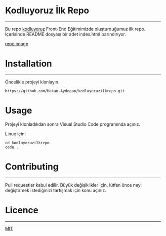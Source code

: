 # Kodluyoruz İlk Repo

---

Bu repo [kodluyoruz](https://www.kodluyoruz.org/) Front-End Eğitimimizde oluşturduğumuz ilk repo. İçerisinde README dosyası bir adet index.html barındırıyor.

[repo image](https://raw.githubusercontent.com/Hakan-Aydogan/kodluyoruzilkrepo/main/github%20repo.PNG)

# Installation

---

Öncelikle projeyi klonlayın.

```
https://github.com/Hakan-Aydogan/kodluyoruzilkrepo.git

```

# Usage

Projeyi klonladıkdan sonra Visual Studio Code programında açınız.

Linux için:

```
cd kodluyoruzilkrepo
code .

```

# Contributing

---

Pull requestler kabul edilir. Büyük değişiklikler için, lütfen önce neyi değiştirmek istediğinizi tartışmak için konu açınız.

# Licence

---

[MIT](https://choosealicense.com/licenses/mit/)
